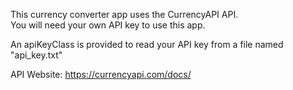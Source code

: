 This currency converter app uses the CurrencyAPI API.\
You will need your own API key to use this app.

An apiKeyClass is provided to read your API key from a file named "api_key.txt"

API Website:
https://currencyapi.com/docs/